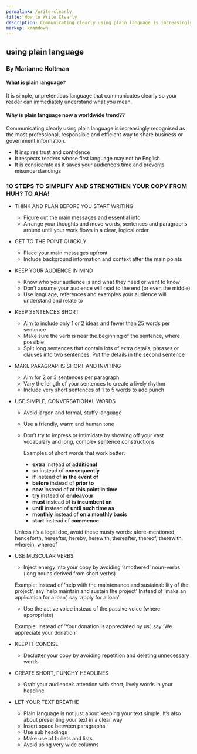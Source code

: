 ```yaml
---
permalink: /write-clearly
title: How to Write Clearly
description: Communicating clearly using plain language is increasingly recognised as the most professional, responsible and efficient way to share business or government information.
markup: kramdown
---
```


## using plain language

### By Marianne Holtman

#### What is plain language?

It is simple, unpretentious language that communicates clearly so your reader can immediately understand what you mean. 

#### Why is plain language now a worldwide trend??

Communicating clearly using plain language is increasingly recognised as the most professional, responsible and efficient way to share business or government information.

  * It inspires trust and confidence
  * It respects readers whose first language may not be English
  * It is considerate as it saves your audience’s time and prevents misunderstandings

### 1O STEPS TO SIMPLIFY AND STRENGTHEN YOUR COPY FROM HUH? TO AHA!

* THINK AND PLAN BEFORE YOU START WRITING
  * Figure out the main messages and essential info
  * Arrange your thoughts and move words, sentences and paragraphs around until your work flows in a clear, logical order

* GET TO THE POINT QUICKLY
  * Place your main messages upfront
  * Include background information and context after the main points

* KEEP YOUR AUDIENCE IN MIND
  * Know who your audience is and what they need or want to know
  * Don’t assume your audience will read to the end (or even the middle)
  * Use language, references and examples your audience will understand and relate to

* KEEP SENTENCES SHORT
  * Aim to include only 1 or 2 ideas and fewer than 25 words per sentence
  * Make sure the verb is near the beginning of the sentence, where possible
  * Split long sentences that contain lots of extra details, phrases or clauses into two sentences. Put the details in the second sentence

* MAKE PARAGRAPHS SHORT AND INVITING
  * Aim for 2 or 3 sentences per paragraph
  * Vary the length of your sentences to create a lively rhythm
  * Include very short sentences of 1 to 5 words to add punch 

* USE SIMPLE, CONVERSATIONAL WORDS
  * Avoid jargon and formal, stuffy language
  * Use a friendly, warm and human tone
  * Don’t try to impress or intimidate by showing off your vast vocabulary and long, complex sentence constructions

    Examples of short words that work better:
    * **extra** instead of **additional**
    * **so** instead of **consequently**
    * **if** instead of **in the event of** 
    * **before** instead of **prior to**
    * **now** instead of **at this point in time**
    * **try** instead of **endeavour**
    * **must** instead of **is incumbent on**
    * **until** instead of **until such time as**
    * **monthly** instead of **on a monthly basis**
    * **start** instead of **commence**

   Unless it’s a legal doc, avoid these musty words:
      afore-mentioned, henceforth, hereafter, hereby, herewith, thereafter, thereof, therewith, wherein, whereof

* USE MUSCULAR VERBS
  * Inject energy into your copy by avoiding ‘smothered’ noun-verbs (long nouns derived from short verbs)

  Example: 
  Instead of ‘help with the maintenance and sustainability of the project’, say ‘help maintain and sustain the project’
  Instead of ‘make an application for a loan’, say ‘apply for a loan’

  * Use the active voice instead of the passive voice (where appropriate)
      
  Example: 
  Instead of ‘Your donation is appreciated by us’, say ‘We appreciate your donation’

* KEEP IT CONCISE
  * Declutter your copy by avoiding repetition and deleting unnecessary words

* CREATE SHORT, PUNCHY HEADLINES
  * Grab your audience’s attention with short, lively words in your headline

* LET YOUR TEXT BREATHE
  * Plain language is not just about keeping your text simple. It’s also about presenting your text in a clear way
  * Insert space between paragraphs
  * Use sub headings
  * Make use of bullets and lists
  * Avoid using very wide columns
